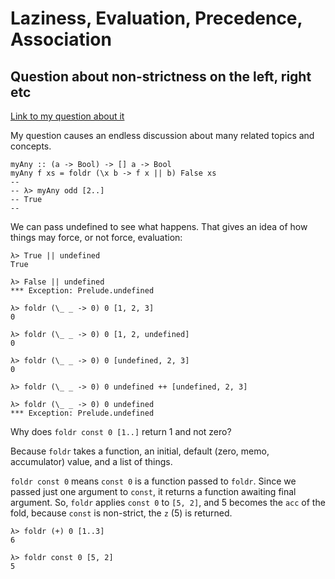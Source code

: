 # Laziness, Evaluation, Precedence, Association

## Question about non-strictness on the left, right etc

[Link to my question about it](https://discord.com/channels/280033776820813825/505367988166197268/862992875377655809)

My question causes an endless discussion about many related topics and concepts.

```
myAny :: (a -> Bool) -> [] a -> Bool
myAny f xs = foldr (\x b -> f x || b) False xs
--
-- λ> myAny odd [2..]
-- True
--
```

We can pass undefined to see what happens. That gives an idea of how things may force, or not force, evaluation:

```
λ> True || undefined
True

λ> False || undefined
*** Exception: Prelude.undefined
```



```
λ> foldr (\_ _ -> 0) 0 [1, 2, 3]
0

λ> foldr (\_ _ -> 0) 0 [1, 2, undefined]
0

λ> foldr (\_ _ -> 0) 0 [undefined, 2, 3]
0

λ> foldr (\_ _ -> 0) 0 undefined ++ [undefined, 2, 3]

λ> foldr (\_ _ -> 0) 0 undefined
*** Exception: Prelude.undefined
```



Why does `foldr const 0 [1..]` return 1 and not zero?



Because `foldr` takes a function, an initial, default (zero, memo, accumulator) value, and a list of things.

`foldr const 0` means `const 0` is a function passed to `foldr`. Since we passed just  one argument to `const`, it returns a function awaiting final argument. So, `foldr` applies `const 0` to `[5, 2]`, and 5 becomes the `acc` of the fold, because `const` is non-strict, the `z` (5) is returned.

```
λ> foldr (+) 0 [1..3]
6

λ> foldr const 0 [5, 2]
5
```
